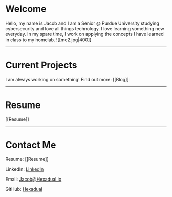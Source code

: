 # Welcome
Hello, my name is Jacob and I am a Senior @ Purdue University studying cybersecurity and love all things technology. I love learning something new everyday. In my spare time, I work on applying the concepts I have learned in class to my homelab. 
![[me2.jpg|400]]

---
# Current Projects
I am always working on something! 
Find out more: [[Blog]]

---
# Resume
[[Resume]]

---
# Contact Me
Resume: [[Resume]]

LinkedIn: [LinkedIn](https://www.linkedin.com/in/jacob-a-bauer/)

Email: [Jacob@Hexadual.io](mailto:Jacob@hexadual.io)

GitHub: [Hexadual](https://github.com/Hexadual)

